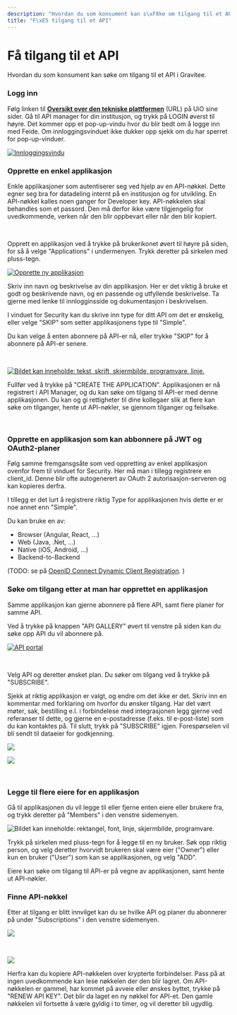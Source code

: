 ```yaml
---
description: "Hvordan du som konsument kan s\xF8ke om tilgang til et API i Gravitee."
title: "F\xE5 tilgang til et API"
---
```


# Få tilgang til et API

Hvordan du som konsument kan søke om tilgang til et API i Gravitee.


### Logg inn

Følg linken til [**Oversikt over den tekniske plattformen**](https://www.usit.uio.no/prosjekter/datadeling/arbeidsomrader/integrasjonsarkitektur/dokumentasjon/teknisk-plattform/oversikt.html) (URL) på UiO sine sider. Gå til API manager for din institusjon, og trykk på LOGIN øverst til høyre. Det kommer opp et pop-up-vindu hvor du blir bedt om å logge inn med Feide. Om innloggingsvinduet ikke dukker opp sjekk om du har sperret for pop-up-vinduer.


[![Innloggingsvindu](/datadeling/img/image-20200915143652-1.png)](/datadeling/img/image-20200915143652-1.png)


### Opprette en enkel applikasjon


Enkle applikasjoner som autentiserer seg ved hjelp av en API-nøkkel. Dette egner seg bra for datadeling internt på en institusjon og for utvikling. En API-nøkkel kalles noen ganger for Developer key. API-nøkkelen skal behandles som et passord. Den må derfor ikke være tilgjengelig for uvedkommende, verken når den blir oppbevart eller når den blir kopiert.


 


Opprett en applikasjon ved å trykke på brukerikonet øvert til høyre på siden, for så å velge "Applications" i undermenyen. Trykk deretter på sirkelen med pluss-tegn. 


[![Opprette ny applikasjon](/datadeling/img/image-20200915210106-1.png)](/datadeling/img/image-20200915210106-1.png)


Skriv inn navn og beskrivelse av din applikasjon. Her er det viktig å bruke et godt og beskrivende navn, og en passende og utfyllende beskrivelse. Ta gjerne med lenke til innlogginsside og dokumentasjon i beskrivelsen.


I vinduet for Security kan du skrive inn type for ditt API om det er ønskelig, eller velge "SKIP" som setter applikasjonens type til "Simple". 

Du kan velge å enten abonnere på API-er nå, eller trykke "SKIP" for å abonnere på API-er senere.


 


[![Bildet kan inneholde: tekst, skrift, skjermbilde, programvare, linje.](/datadeling/img/image-20200915145345-4.png)](/datadeling/img/image-20200915145345-4.png)


  

Fullfør ved å trykke på "CREATE THE APPLICATION". Applikasjonen er nå registrert i API Manager, og du kan søke om tilgang til API-er med denne applikasjonen. Du kan og gi rettigheter til dine kollegaer slik at flere kan søke om tilganger, hente ut API-nøkler, se gjennom tilganger og feilsøke.


 


### Opprette en applikasjon som kan abbonnere på JWT og OAuth2-planer


Følg samme fremgansgsåte som ved oppretting av enkel applikasjon ovenfor frem til vinduet for Security.  Her må man i tillegg registrere en client\_id. Denne blir ofte autogenerert av OAuth 2 autorisasjon-serveren og kan kopieres derfra. 


I tillegg er det lurt å registrere riktig Type for applikasjonen hvis dette er er noe annet enn "Simple".

Du kan bruke en av:


* Browser (Angular, React, ...)
* Web (Java, .Net, ...)
* Native (iOS, Android, ...)
* Backend-to-Backend


(TODO: se på [OpenID Connect Dynamic Client Registration](https://openid.net/specs/openid-connect-registration-1_0.html). )


### Søke om tilgang etter at man har opprettet en applikasjon


Samme applikasjon kan gjerne abonnere på flere API, samt flere planer for samme API.

Ved å trykke på knappen "API GALLERY" øvert til venstre på siden kan du søke opp API du vil abonnere på.


[![API portal](/datadeling/img/image-20200915150147-1.png)](/datadeling/img/image-20200915150147-1.png)


 


Velg API og deretter ønsket plan. Du søker om tilgang ved å trykke på "SUBSCRIBE". 


Sjekk at riktig applikasjon er valgt, og endre om det ikke er det. Skriv inn en kommentar med forklaring om hvorfor du ønsker tilgang. Har det vært møter, sak, bestilling e.l. i forbindelese med integrasjonen legg gjerne ved referanser til dette, og gjerne en e-postadresse (f.eks. til e-post-liste) som du kan kontaktes på. 
Til slutt, trykk på "SUBSCRIBE" igjen. 
Forespørselen vil bli sendt til dataeier for godkjenning.


![](/datadeling/img/image-20200915150346-2.png)


![](/datadeling/img/image-20200915150835-3.png)


 


### Legge til flere eiere for en applikasjon


Gå til applikasjonen du vil legge til eller fjerne enten eiere eller brukere fra, og trykk deretter på "Members" i den venstre sidemenyen.


![Bildet kan inneholde: rektangel, font, linje, skjermbilde, programvare.](/datadeling/img/image-20210426164906.png)


Trykk på sirkelen med pluss-tegn for å legge til en ny bruker. Søk opp riktig person, og velg deretter hvorvidt brukeren skal være eier ("Owner") eller kun en bruker ("User") som kan se applikasjonen, og velg "ADD".

Eiere kan søke om tilgang til API-er på vegne av applikasjonen, samt hente ut API-nøkler.


### Finne API-nøkkel


Etter at tilgang er blitt innvilget kan du se hvilke API og planer du abonnerer på under "Subscriptions" i den venstre sidemenyen.


![](/datadeling/img/image-20200915151605-4.png)


 


![](/datadeling/img/image-20200915151631-5.png)


Herfra kan du kopiere API-nøkkelen over krypterte forbindelser. Pass på at ingen uvedkommende kan lese nøkkelen der den blir lagret. Om API-nøkkelen er gammel, har kommet på avveie eller ønskes byttet, trykke på "RENEW API KEY". Det blir da laget en ny nøkkel for API-et. Den gamle nøkkelen vil fortsette å være gyldig i to timer, og vil deretter bli ugydlig.